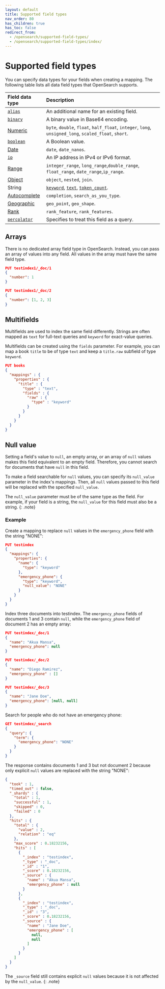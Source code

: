 ```yaml
---
layout: default
title: Supported field types
nav_order: 80
has_children: true
has_toc: false
redirect_from:
  - /opensearch/supported-field-types/
  - /opensearch/supported-field-types/index/
---
```


# Supported field types

You can specify data types for your fields when creating a mapping. The following table lists all data field types that OpenSearch supports.

Field data type | Description
:--- | :--- 
[`alias`]({{site.url}}{{site.baseurl}}/opensearch/supported-field-types/alias/) | An additional name for an existing field.
[`binary`]({{site.url}}{{site.baseurl}}/opensearch/supported-field-types/binary/) |  A binary value in Base64 encoding. 
[Numeric]({{site.url}}{{site.baseurl}}/opensearch/supported-field-types/numeric/) | `byte`, `double`, `float`, `half_float`, `integer`, `long`, `unsigned_long`, `scaled_float`, `short`.
[`boolean`]({{site.url}}{{site.baseurl}}/opensearch/supported-field-types/boolean/) | A Boolean value. 
[Date]({{site.url}}{{site.baseurl}}/opensearch/supported-field-types/dates/) | `date`, `date_nanos`.
[`ip`]({{site.url}}{{site.baseurl}}/opensearch/supported-field-types/ip/) | An IP address in IPv4 or IPv6 format. 
[Range]({{site.url}}{{site.baseurl}}/opensearch/supported-field-types/range/) | `integer_range`, `long_range`,`double_range`, `float_range`, `date_range`,`ip_range`. 
[Object]({{site.url}}{{site.baseurl}}/opensearch/supported-field-types/object/) | `object`, `nested`, `join`.
String | [`keyword`]({{site.url}}{{site.baseurl}}/opensearch/supported-field-types/keyword/), [`text`]({{site.url}}{{site.baseurl}}/opensearch/supported-field-types/text/), [`token_count`]({{site.url}}{{site.baseurl}}/opensearch/supported-field-types/token-count/).
[Autocomplete]({{site.url}}{{site.baseurl}}/opensearch/supported-field-types/autocomplete/) | `completion`, `search_as_you_type`.
[Geographic]({{site.url}}{{site.baseurl}}/opensearch/supported-field-types/geographic/) | `geo_point`, `geo_shape`.
[Rank]({{site.url}}{{site.baseurl}}/opensearch/supported-field-types/rank/) | `rank_feature`, `rank_features`. 
[`percolator`]({{site.url}}{{site.baseurl}}/opensearch/supported-field-types/percolator/) | Specifies to treat this field as a query. 

## Arrays

There is no dedicated array field type in OpenSearch. Instead, you can pass an array of values into any field. All values in the array must have the same field type.

```json
PUT testindex1/_doc/1
{
  "number": 1 
}

PUT testindex1/_doc/2
{
  "number": [1, 2, 3] 
}
```

## Multifields

Multifields are used to index the same field differently. Strings are often mapped as `text` for full-text queries and `keyword` for exact-value queries.

Multifields can be created using the `fields` parameter. For example, you can map a book `title` to be of type `text` and keep a `title.raw` subfield of type `keyword`.

```json
PUT books
{
  "mappings" : {
    "properties" : {
      "title" : {
        "type" : "text",
        "fields" : {
          "raw" : {
            "type" : "keyword"
          }
        }
      }
    }
  }
}
```

## Null value

Setting a field's value to `null`, an empty array, or an array of `null` values makes this field equivalent to an empty field. Therefore, you cannot search for documents that have `null` in this field. 

To make a field searchable for `null` values, you can specify its `null_value` parameter in the index's mappings. Then, all `null` values passed to this field will be replaced with the specified `null_value`.

The `null_value` parameter must be of the same type as the field. For example, if your field is a string, the `null_value` for this field must also be a string.
{: .note}

### Example

Create a mapping to replace `null` values in the `emergency_phone` field with the string "NONE":

```json
PUT testindex
{
  "mappings": {
    "properties": {
      "name": {
        "type": "keyword"
      },
      "emergency_phone": {
        "type": "keyword",
        "null_value": "NONE" 
      }
    }
  }
}
```

Index three documents into testindex. The `emergency_phone` fields of documents 1 and 3 contain `null`, while the `emergency_phone` field of document 2 has an empty array:

```json
PUT testindex/_doc/1
{
  "name": "Akua Mansa",
  "emergency_phone": null
}
```

```json
PUT testindex/_doc/2
{
  "name": "Diego Ramirez",
  "emergency_phone" : []
}
```

```json
PUT testindex/_doc/3 
{
  "name": "Jane Doe",
  "emergency_phone": [null, null]
}
```

Search for people who do not have an emergency phone:

```json
GET testindex/_search
{
  "query": {
    "term": {
      "emergency_phone": "NONE"
    }
  }
}
```

The response contains documents 1 and 3 but not document 2 because only explicit `null` values are replaced with the string "NONE":

```json
{
  "took" : 1,
  "timed_out" : false,
  "_shards" : {
    "total" : 1,
    "successful" : 1,
    "skipped" : 0,
    "failed" : 0
  },
  "hits" : {
    "total" : {
      "value" : 2,
      "relation" : "eq"
    },
    "max_score" : 0.18232156,
    "hits" : [
      {
        "_index" : "testindex",
        "_type" : "_doc",
        "_id" : "1",
        "_score" : 0.18232156,
        "_source" : {
          "name" : "Akua Mansa",
          "emergency_phone" : null
        }
      },
      {
        "_index" : "testindex",
        "_type" : "_doc",
        "_id" : "3",
        "_score" : 0.18232156,
        "_source" : {
          "name" : "Jane Doe",
          "emergency_phone" : [
            null,
            null
          ]
        }
      }
    ]
  }
}
```

The `_source` field still contains explicit `null` values because it is not affected by the `null_value`.
{: .note}